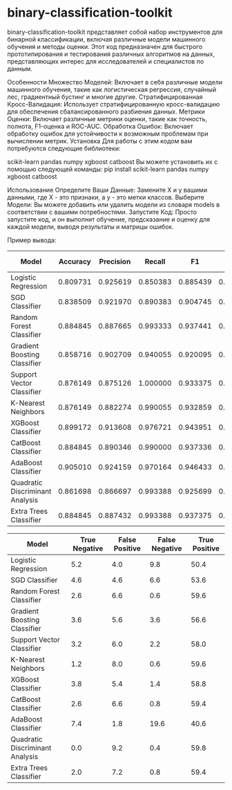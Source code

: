 # binary-classification-toolkit
binary-classification-toolkit представляет собой набор инструментов для бинарной классификации, включая различные модели машинного обучения и методы оценки. Этот код предназначен для быстрого прототипирования и тестирования различных алгоритмов на данных, представляющих интерес для исследователей и специалистов по данным.

Особенности
Множество Моделей: Включает в себя различные модели машинного обучения, такие как логистическая регрессия, случайный лес, градиентный бустинг и многие другие.
Стратифицированная Кросс-Валидация: Использует стратифицированную кросс-валидацию для обеспечения сбалансированного разбиения данных.
Метрики Оценки: Включает различные метрики оценки, такие как точность, полнота, F1-оценка и ROC-AUC.
Обработка Ошибок: Включает обработку ошибок для устойчивости к возможным проблемам при вычислении метрик.
Установка
Для работы с этим кодом вам потребуются следующие библиотеки:

scikit-learn
pandas
numpy
xgboost
catboost
Вы можете установить их с помощью следующей команды:
pip install scikit-learn pandas numpy xgboost catboost

Использование
Определите Ваши Данные: Замените X и y вашими данными, где X - это признаки, а y - это метки классов.
Выберите Модели: Вы можете добавить или удалить модели из словаря models в соответствии с вашими потребностями.
Запустите Код: Просто запустите код, и он выполнит обучение, предсказание и оценку для каждой модели, выводя результаты и матрицы ошибок.


Пример вывода:

| Model                             | Accuracy | Precision | Recall  | F1       | ROC-AUC  |
|-----------------------------------|----------|-----------|---------|----------|----------|
| Logistic Regression               | 0.809731 | 0.925619  | 0.850383| 0.885439 | 0.699636 |
| SGD Classifier                    | 0.838509 | 0.921970  | 0.890383| 0.904745 | 0.697413 |
| Random Forest Classifier          | 0.884845 | 0.887665  | 0.993333| 0.937441 | 0.585556 |
| Gradient Boosting Classifier      | 0.858716 | 0.902709  | 0.940055| 0.920095 | 0.634472 |
| Support Vector Classifier         | 0.876149 | 0.875126  | 1.000000| 0.933375 | 0.533333 |
| K-Nearest Neighbors               | 0.876149 | 0.882274  | 0.990055| 0.932859 | 0.561694 |
| XGBoost Classifier                | 0.899172 | 0.913608  | 0.976721| 0.943951 | 0.682805 |
| CatBoost Classifier               | 0.884845 | 0.890346  | 0.990000| 0.937336 | 0.595000 |
| AdaBoost Classifier               | 0.905010 | 0.924159  | 0.970164| 0.946433 | 0.723971 |
| Quadratic Discriminant Analysis   | 0.861698 | 0.866697  | 0.993388| 0.925699 | 0.496694 |
| Extra Trees Classifier            | 0.884845 | 0.887432  | 0.993388| 0.937375 | 0.585583 |


| Model                                   | True Negative | False Positive | False Negative | True Positive |
|-----------------------------------------|---------------|----------------|----------------|---------------|
| Logistic Regression                     | 5.2           | 4.0            | 9.8            | 50.4          |
| SGD Classifier                          | 4.6           | 4.6            | 6.6            | 53.6          |
| Random Forest Classifier                | 2.6           | 6.6            | 0.6            | 59.6          |
| Gradient Boosting Classifier            | 3.6           | 5.6            | 3.6            | 56.6          |
| Support Vector Classifier               | 3.2           | 6.0            | 2.2            | 58.0          |
| K-Nearest Neighbors                     | 1.2           | 8.0            | 0.6            | 59.6          |
| XGBoost Classifier                      | 3.8           | 5.4            | 1.4            | 58.8          |
| CatBoost Classifier                     | 2.6           | 6.6            | 0.8            | 59.4          |
| AdaBoost Classifier                     | 7.4           | 1.8            | 19.6           | 40.6          |
| Quadratic Discriminant Analysis         | 0.0           | 9.2            | 0.4            | 59.8          |
| Extra Trees Classifier                  | 2.0           | 7.2            | 0.8            | 59.4          |
